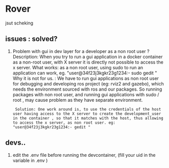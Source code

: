 # Rover
jsut scheking



## issues : solved?

1) Problem with gui in dev layer for a developer as a non root user ?
        Description: When you try to run a gui application in a docker container as a non-root user, with X server it is directly not possible to access the x server. 
        What works: as a non root user, using sudo to run an application can work, eg. "user@34f23j3kgkr23g1234:- sudo gedit "
                Why it is not for us. : We have to run gui applications as non root user for debugging and developing ros project (eg: rviz2 and gazebo), which needs the environment sourced with ros and our packages. So running packages with non root user, and running gui applications with sudo / root , may cause problem as they have separate environment.

        Solution: One work around is, to use the credentials of the host user having access to the X server to create the development_user in the container , so that it matches with the host, thus allowing to access the x server, as non root user. eg: "user@34f23j3kgkr23g1234:- gedit "



## devs..
1) edit the .env file before running the devcontainer, 
 (fill your uid in the variable in .env ) 